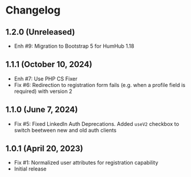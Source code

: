 Changelog
=========

1.2.0 (Unreleased)
------------------------
- Enh #9: Migration to Bootstrap 5 for HumHub 1.18

1.1.1 (October 10, 2024)
------------------------
- Enh #7: Use PHP CS Fixer
- Fix #6: Redirection to registration form fails (e.g. when a profile field is required) with version 2

1.1.0 (June 7, 2024)
--------------------
- Fix #5: Fixed LinkedIn Auth Deprecations. Added `useV2` checkbox to switch beetween new and old auth clients

1.0.1 (April 20, 2023)
----------------------
- Fix #1: Normalized user attributes for registration capability
- Initial release
